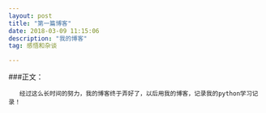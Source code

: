 ```yaml
---
layout: post
title: "第一篇博客"
date: 2018-03-09 11:15:06 
description: "我的博客"
tag: 感悟和杂谈

---
```

###正文：
	
	   经过这么长时间的努力，我的博客终于弄好了，以后用我的博客，记录我的python学习记录！
		